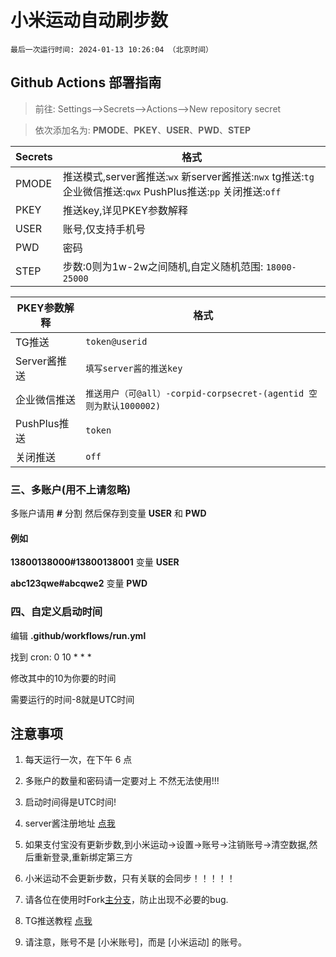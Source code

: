 # 小米运动自动刷步数
```
最后一次运行时间: 2024-01-13 10:26:04 （北京时间） 
```
## Github Actions 部署指南
> 前往: Settings-->Secrets-->Actions-->New repository secret

> 依次添加名为: **PMODE**、**PKEY**、**USER**、**PWD**、**STEP**

| Secrets |  格式  |
| -------- | ----- |
| PMODE |   推送模式,server酱推送:`wx` 新server酱推送:`nwx` tg推送:`tg` 企业微信推送:`qwx` PushPlus推送:`pp` 关闭推送:`off`|
| PKEY |   推送key,详见PKEY参数解释|
| USER |   账号,仅支持手机号|
| PWD |   密码|
| STEP |   步数:0则为1w-2w之间随机,自定义随机范围: `18000-25000`|

| PKEY参数解释 |  格式  |
| -------- | ----- |
| TG推送 |   `token@userid`|
| Server酱推送 |   `填写server酱的推送key`|
| 企业微信推送 |   `推送用户（可@all）-corpid-corpsecret-(agentid 空则为默认1000002)`|
| PushPlus推送 |   `token`|
| 关闭推送 |   `off`|

### 三、多账户(用不上请忽略)

多账户请用 **#** 分割 然后保存到变量 **USER** 和 **PWD**

#### 例如

**13800138000#13800138001** 变量 **USER**

**abc123qwe#abcqwe2** 变量 **PWD**

### 四、自定义启动时间

编辑 **.github/workflows/run.yml**

找到 cron: 0 10 * * *

修改其中的10为你要的时间

需要运行的时间-8就是UTC时间

## 注意事项

1. 每天运行一次，在下午 6 点

2. 多账户的数量和密码请一定要对上 不然无法使用!!!

3. 启动时间得是UTC时间!

4. server酱注册地址 [点我](https://sct.ftqq.com/)

5. 如果支付宝没有更新步数,到小米运动->设置->账号->注销账号->清空数据,然后重新登录,重新绑定第三方

6. 小米运动不会更新步数，只有关联的会同步！！！！！

7. 请各位在使用时Fork[主分支](https://github.com/577fkj/mimotion/)，防止出现不必要的bug.

8. TG推送教程 [点我](./TG_PUSH.md)

9. 请注意，账号不是 [小米账号]，而是 [小米运动] 的账号。

